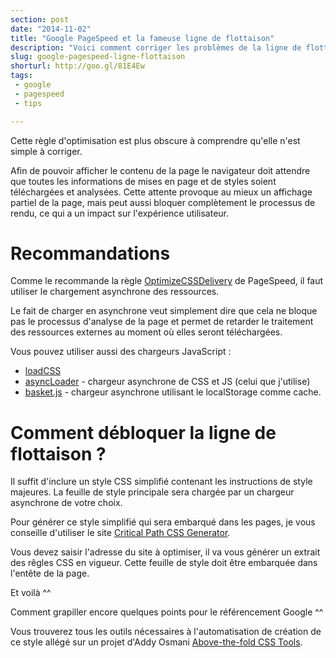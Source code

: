 ```yaml
---
section: post
date: "2014-11-02"
title: "Google PageSpeed et la fameuse ligne de flottaison"
description: "Voici comment corriger les problèmes de la ligne de flottaison remontés par Google PageSpeed."
slug: google-pagespeed-ligne-flottaison
shorturl: http://goo.gl/81E4Ew
tags:
 - google
 - pagespeed
 - tips

---
```


Cette règle d'optimisation est plus obscure à comprendre qu'elle n'est simple à corriger.

Afin de pouvoir afficher le contenu de la page le navigateur doit attendre que toutes les informations de mises en page et de styles soient téléchargées et analysées. Cette attente provoque au mieux un affichage partiel de la page, mais peut aussi bloquer complètement le processus de rendu, ce qui a un impact sur l'expérience utilisateur.

# Recommandations

Comme le recommande la règle  [OptimizeCSSDelivery](https://developers.google.com/speed/docs/insights/OptimizeCSSDelivery) de PageSpeed, il faut utiliser le chargement asynchrone des ressources.

Le fait de charger en asynchrone veut simplement dire que cela ne bloque pas le processus d'analyse de la page et permet de retarder le traitement des ressources externes au moment où elles seront téléchargées.

Vous pouvez utiliser aussi des chargeurs JavaScript :

  * [loadCSS](https://github.com/filamentgroup/loadCSS)
  * [asyncLoader](https://github.com/n0mad01/asyncLoader) - chargeur asynchrone de CSS et JS (celui que j'utilise)
  * [basket.js](http://addyosmani.github.io/basket.js/) - chargeur asynchrone utilisant le localStorage comme cache.

# Comment débloquer la ligne de flottaison ?

Il suffit d'inclure un style CSS simplifié contenant les instructions de style majeures. La feuille de style principale sera chargée par un chargeur asynchrone de votre choix.

Pour générer ce style simplifié qui sera embarqué dans les pages, je vous conseille d'utiliser le site [Critical Path CSS Generator](http://jonassebastianohlsson.com/criticalpathcssgenerator/).

Vous devez saisir l'adresse du site à optimiser, il va vous générer un extrait des rêgles CSS en vigueur. Cette feuille de style doit être embarquée dans l'entête de la page.

Et voilà ^^

Comment grapiller encore quelques points pour le référencement Google ^^


Vous trouverez tous les outils nécessaires à l'automatisation de création de ce style allégé sur un projet d'Addy Osmani [Above-the-fold CSS Tools](https://github.com/addyosmani/above-the-fold-css-tools).
